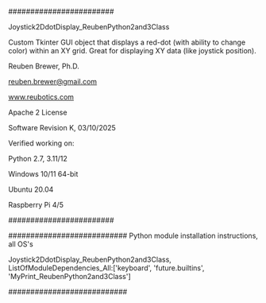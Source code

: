 ########################

Joystick2DdotDisplay_ReubenPython2and3Class

Custom Tkinter GUI object that displays a red-dot (with ability to change color) within an XY grid.
Great for displaying XY data (like joystick position).

Reuben Brewer, Ph.D.

reuben.brewer@gmail.com

www.reubotics.com

Apache 2 License

Software Revision K, 03/10/2025

Verified working on:

Python 2.7, 3.11/12

Windows 10/11 64-bit

Ubuntu 20.04

Raspberry Pi 4/5

########################  

########################### Python module installation instructions, all OS's

Joystick2DdotDisplay_ReubenPython2and3Class, ListOfModuleDependencies_All:['keyboard', 'future.builtins', 'MyPrint_ReubenPython2and3Class']

###########################

